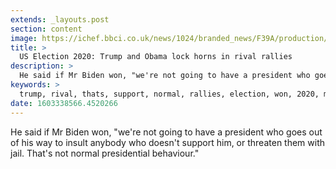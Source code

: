 ```yaml
--- 
extends: _layouts.post 
section: content 
image: https://ichef.bbci.co.uk/news/1024/branded_news/F39A/production/_115026326_063950206.jpg 
title: > 
  US Election 2020: Trump and Obama lock horns in rival rallies 
description: > 
  He said if Mr Biden won, "we're not going to have a president who goes out of his way to insult anybody who doesn't support him, or threaten them with jail.That's not normal presidential behaviour." 
keywords: > 
  trump, rival, thats, support, normal, rallies, election, won, 2020, mr, way, lock, presidential, threaten, obama, horns, jail, president 
date: 1603338566.4520266 
--- 
```

<div><p>He said if Mr Biden won, "we're not going to have a president who goes out of his way to insult anybody who doesn't support him, or threaten them with jail. That's not normal presidential behaviour."</p></div>